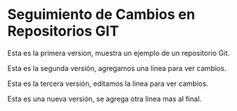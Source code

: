 # Seguimiento de Cambios en Repositorios GIT

Esta es la primera version, muestra un ejemplo de un repositorio Git.

Esta es la segunda versión, agregamos una linea para ver cambios.

Esta es la tercera versión, editamos la linea para ver cambios.

Esta es una nueva versión, se agrega otra linea mas al final.

